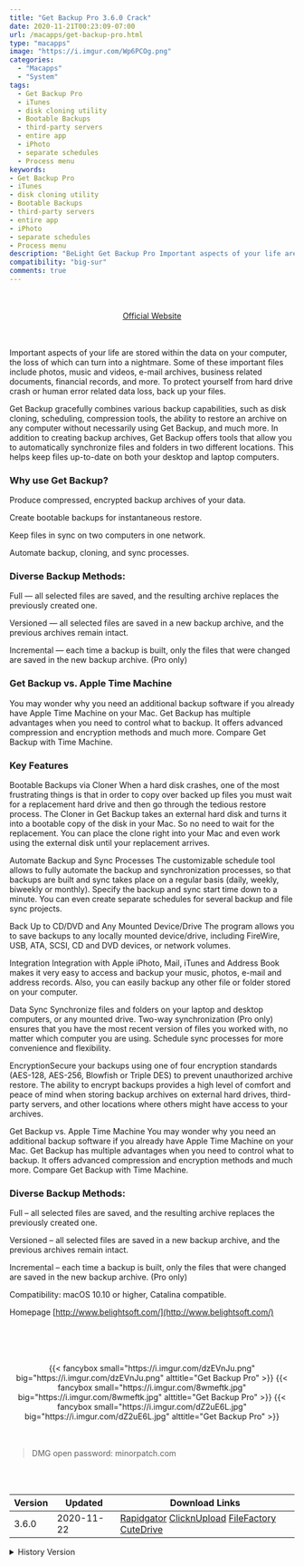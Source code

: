 ```yaml
---
title: "Get Backup Pro 3.6.0 Crack"
date: 2020-11-21T00:23:09-07:00
url: /macapps/get-backup-pro.html
type: "macapps"
image: "https://i.imgur.com/Wp6PCOg.png"
categories:
  - "Macapps"
  - "System"
tags:
  - Get Backup Pro
  - iTunes
  - disk cloning utility
  - Bootable Backups
  - third-party servers
  - entire app
  - iPhoto
  - separate schedules
  - Process menu
keywords:
- Get Backup Pro
- iTunes
- disk cloning utility
- Bootable Backups
- third-party servers
- entire app
- iPhoto
- separate schedules
- Process menu
description: "BeLight Get Backup Pro Important aspects of your life are stored within the data on your computer, the loss of which can turn into a nightmare"
compatibility: "big-sur"
comments: true
---
```


<br/>
<br/>
<center>
<a href="http://www.belightsoft.com/" target="blank"><div class="border px-4 border-blue-500 rounded-lg transition duration-500 
    ease-in-out w-48 text-lg text-blue-500 text-center hover:bg-blue-500 hover:text-white">
  Official Website 
</div></a>
</center>
<br/>
<br/>

Important aspects of your life are stored within the data on your computer, the loss of which can turn into a nightmare. Some of these important files include photos, music and videos, e-mail archives, business related documents, financial records, and more. To protect yourself from hard drive crash or human error related data loss, back up your files.

Get Backup gracefully combines various backup capabilities, such as disk cloning, scheduling, compression tools, the ability to restore an archive on any computer without necessarily using Get Backup, and much more. In addition to creating backup archives, Get Backup offers tools that allow you to automatically synchronize files and folders in two different locations. This helps keep files up-to-date on both your desktop and laptop computers.

### Why use Get Backup?

Produce compressed, encrypted backup archives of your data.

Create bootable backups for instantaneous restore.

Keep files in sync on two computers in one network.

Automate backup, cloning, and sync processes.

### Diverse Backup Methods:

Full — all selected files are saved, and the resulting archive replaces the previously created one.

Versioned — all selected files are saved in a new backup archive, and the previous archives remain intact.

Incremental — each time a backup is built, only the files that were changed are saved in the new backup archive. (Pro only)

### Get Backup vs. Apple Time Machine

You may wonder why you need an additional backup software if you already have Apple Time Machine on your Mac. Get Backup has multiple advantages when you need to control what to backup. It offers advanced compression and encryption methods and much more. Compare Get Backup with Time Machine.

### Key Features

Bootable Backups via Cloner When a hard disk crashes, one of the most frustrating things is that in order to copy over backed up files you must wait for a replacement hard drive and then go through the tedious restore process. The Cloner in Get Backup takes an external hard disk and turns it into a bootable copy of the disk in your Mac. So no need to wait for the replacement. You can place the clone right into your Mac and even work using the external disk until your replacement arrives.

Automate Backup and Sync Processes The customizable schedule tool allows to fully automate the backup and synchronization processes, so that backups are built and sync takes place on a regular basis (daily, weekly, biweekly or monthly). Specify the backup and sync start time down to a minute. You can even create separate schedules for several backup and file sync projects.

Back Up to CD/DVD and Any Mounted Device/Drive The program allows you to save backups to any locally mounted device/drive, including FireWire, USB, ATA, SCSI, CD and DVD devices, or network volumes.

Integration Integration with Apple iPhoto, Mail, iTunes and Address Book makes it very easy to access and backup your music, photos, e-mail and address records. Also, you can easily backup any other file or folder stored on your computer.

Data Sync Synchronize files and folders on your laptop and desktop computers, or any mounted drive. Two-way synchronization (Pro only) ensures that you have the most recent version of files you worked with, no matter which computer you are using. Schedule sync processes for more convenience and flexibility.

EncryptionSecure your backups using one of four encryption standards (AES-128, AES-256, Blowfish or Triple DES) to prevent unauthorized archive restore. The ability to encrypt backups provides a high level of comfort and peace of mind when storing backup archives on external hard drives, third-party servers, and other locations where others might have access to your archives.

Get Backup vs. Apple Time Machine You may wonder why you need an additional backup software if you already have Apple Time Machine on your Mac. Get Backup has multiple advantages when you need to control what to backup. It offers advanced compression and encryption methods and much more. Compare Get Backup with Time Machine.

### Diverse Backup Methods:


Full – all selected files are saved, and the resulting archive replaces the previously created one.

Versioned – all selected files are saved in a new backup archive, and the previous archives remain intact.

Incremental – each time a backup is built, only the files that were changed are saved in the new backup archive. (Pro only)

Compatibility: macOS 10.10 or higher, Catalina compatible.

Homepage [http://www.belightsoft.com/](http://www.belightsoft.com/)

<br/>
<br/>
<script async src="https://pagead2.googlesyndication.com/pagead/js/adsbygoogle.js"></script>
<ins class="adsbygoogle"
     style="display:block; text-align:center;"
     data-ad-layout="in-article"
     data-ad-format="fluid"
     data-ad-client="ca-pub-8746275014476192"
     data-ad-slot="5144997159"></ins>
<script>
     (adsbygoogle = window.adsbygoogle || []).push({});
</script>
<br/>
<br/>


<center>

<div class="w-full grid grid-cols-3 flex gap-2">
{{< fancybox small="https://i.imgur.com/dzEVnJu.png" big="https://i.imgur.com/dzEVnJu.png" alttitle="Get Backup Pro" >}}
{{< fancybox small="https://i.imgur.com/8wmeftk.jpg" big="https://i.imgur.com/8wmeftk.jpg" alttitle="Get Backup Pro" >}}
{{< fancybox small="https://i.imgur.com/dZ2uE6L.jpg" big="https://i.imgur.com/dZ2uE6L.jpg" alttitle="Get Backup Pro" >}}
</div>

</center>

<br/>
<br/>


> DMG open password: minorpatch.com

<br/>

<br/>
<div id="history_version" class="history_version">

| Version | Updated | Download Links |
| ---- | ---- | ---- |
| 3.6.0 | 2020-11-22 | [Rapidgator](https://ouo.io/N7u6x1i)   [ClicknUpload](https://ouo.io/OVvl1w)   [FileFactory](https://ouo.io/yIlQQA)   [CuteDrive](https://ouo.io/Bfd6WO) |
<details>
<summary>History Version</summary>

| Version | Updated | Download Links |
| ---- | ---- | ---- |
| 3.5.10 | 2020-10-20 | [UsersCloud](https://ouo.io/MigN7z)   [ClicknUpload](https://ouo.io/xOmemX)   [FileFactory](https://ouo.io/BWza88)   [CuteDrive](https://ouo.io/S3qbBoK) |
| 3.5.9 | 2020-10-01 | [UsersCloud](https://ouo.io/90aQ8X)   [ClicknUpload](https://ouo.io/O72HNw)   [FileFactory](https://ouo.io/sT4tL7)   [CuteDrive](https://ouo.io/RhFfxy) |
| 3.5.8 | 2020-09-08 | [UsersCloud](https://ouo.io/8vwEv5)   [ClicknUpload](https://ouo.io/v3PXvW)   [FileFactory](https://ouo.io/7uKcVLp)   [CuteDrive](https://ouo.io/NI3G0b) |
| 3.5.7 | 2020-08-06 | [UsersCloud](https://ouo.io/FV08Zh)   [ClicknUpload](https://ouo.io/Cfh2CnK)   [FileFactory](https://ouo.io/xSH3WUo)   [CuteDrive](https://ouo.io/5f7mxg) |
| 3.5.6 | 2020-07-10 | [UsersCloud](https://ouo.io/Biz3Qo)   [ClicknUpload](https://ouo.io/NqpA4S)   [FileFactory](https://ouo.io/RKmBDd)   [CuteDrive](https://ouo.io/nQ6ZtH) |
| 3.5.5.1434 | 2020-05-28 | [UsersCloud](https://ouo.io/lqvACp)   [ClicknUpload](https://ouo.io/WpQ9os)   [FileFactory](https://ouo.io/vLSXJd)   [CuteDrive](https://ouo.io/7gOgVca) |
| 3.5.4 | 2020-05-16 | [UsersCloud](https://ouo.io/Au0Pk7)   [ClicknUpload](https://ouo.io/oj2fbN)   [FileFactory](https://ouo.io/MUPqiZZ)   [CuteDrive](https://ouo.io/IbYHjv) |
| 3.5.2 | 2020-04-23 | [UsersCloud](https://ouo.io/yQ8aGM)   [ClicknUpload](https://ouo.io/NYteSp)   [FileFactory](https://ouo.io/xNxh8J)   [CuteDrive](https://ouo.io/xbjfk4) |
</details>

</div>
